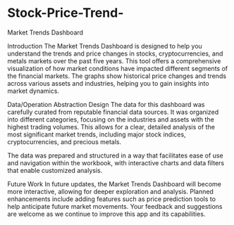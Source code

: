 # Stock-Price-Trend-
Market Trends Dashboard

Introduction
The Market Trends Dashboard is designed to help you understand the trends and price changes in stocks, cryptocurrencies, and metals markets over the past five years. This tool offers a comprehensive visualization of how market conditions have impacted different segments of the financial markets. The graphs show historical price changes and trends across various assets and industries, helping you to gain insights into market dynamics.

Data/Operation Abstraction Design
The data for this dashboard was carefully curated from reputable financial data sources. It was organized into different categories, focusing on the industries and assets with the highest trading volumes. This allows for a clear, detailed analysis of the most significant market trends, including major stock indices, cryptocurrencies, and precious metals.

The data was prepared and structured in a way that facilitates ease of use and navigation within the workbook, with interactive charts and data filters that enable customized analysis.

Future Work
In future updates, the Market Trends Dashboard will become more interactive, allowing for deeper exploration and analysis. Planned enhancements include adding features such as price prediction tools to help anticipate future market movements. Your feedback and suggestions are welcome as we continue to improve this app and its capabilities.
